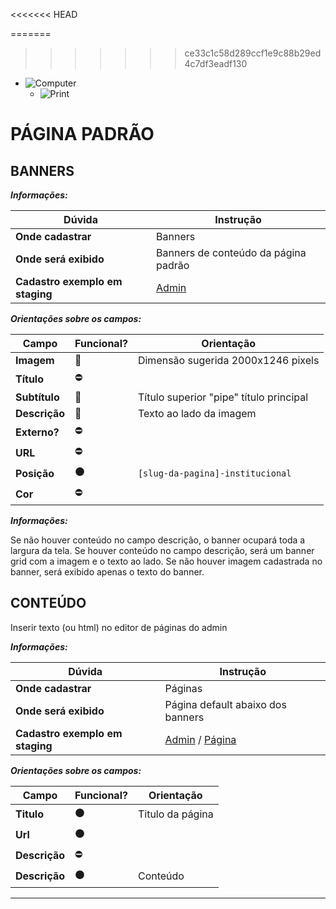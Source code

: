 













<<<<<<< HEAD

=======
>>>>>>> ce33c1c58d289ccf1e9c88b29ed4c7df3eadf130
- ![Computer](../images/prints/computer.png)
  - ![Print](../images/prints/07-default.png)

# PÁGINA PADRÃO

## BANNERS

***Informações:***

| Dúvida                          | Instrução                                                       |
| ------------------------------- | --------------------------------------------------------------- |
| **Onde cadastrar**              | Banners                                                         |
| **Onde será exibido**           | Banners de conteúdo da página padrão                            |
| **Cadastro exemplo em staging** | [Admin](https://template5.vnda.dev/admin/midias/editar?id=56)   |

***Orientações sobre os campos:***

| Campo         | Funcional?          | Orientação                          |
| ------------- | ------------------- | ----------------------------------- |
| **Imagem**    | :large_blue_circle: | Dimensão sugerida 2000x1246 pixels  |
| **Título**    | :no_entry:          |                                     |
| **Subtítulo** | :large_blue_circle: | Título superior "pipe" título principal |
| **Descrição** | :large_blue_circle: | Texto ao lado da imagem             |
| **Externo?**  | :no_entry:          |                                     |
| **URL**       | :no_entry:          |                                     |
| **Posição**   | :black_circle:      | `[slug-da-pagina]-institucional`   |
| **Cor**       | :no_entry:          |                                     |

***Informações:***

Se não houver conteúdo no campo descrição, o banner ocupará toda a largura da tela.
Se houver conteúdo no campo descrição, será um banner grid com a imagem e o texto ao lado.
Se não houver imagem cadastrada no banner, será exibido apenas o texto do banner.

## CONTEÚDO

Inserir texto (ou html) no editor de páginas do admin

***Informações:***

| Dúvida                          | Instrução                |
| ------------------------------- | ------------------------ |
| **Onde cadastrar**              | Páginas                  |
| **Onde será exibido**           | Página default abaixo dos banners |
| **Cadastro exemplo em staging** | [Admin](https://template5.vnda.dev/admin/paginas/editar?id=test) / [Página](https://template5.vnda.dev/p/test) |

***Orientações sobre os campos:***

| Campo         | Funcional?     | Orientação       |
| ------------- | -------------- | ---------------- |
| **Titulo**    | :black_circle: | Titulo da página |
| **Url**       | :black_circle: |                  |
| **Descrição** | :no_entry:     |                  |
| **Descrição** | :black_circle: | Conteúdo         |

***
